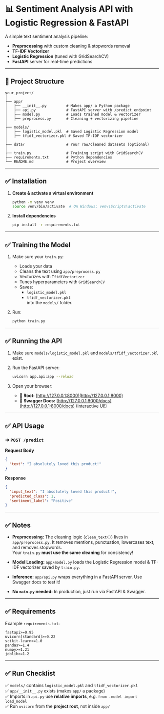 # 📊 Sentiment Analysis API with Logistic Regression & FastAPI

A simple text sentiment analysis pipeline:
- **Preprocessing** with custom cleaning & stopwords removal
- **TF-IDF Vectorizer**
- **Logistic Regression** (tuned with GridSearchCV)
- **FastAPI** server for real-time predictions

---

## 📁 **Project Structure**

```
your_project/
│
├── app/
│   ├── __init__.py         # Makes app/ a Python package
│   ├── api.py              # FastAPI server with /predict endpoint
│   ├── model.py            # Loads trained model & vectorizer
│   ├── preprocess.py       # Cleaning + vectorizing pipeline
│
├── models/
│   ├── logistic_model.pkl  # Saved Logistic Regression model
│   ├── tfidf_vectorizer.pkl # Saved TF-IDF vectorizer
│
├── data/                   # Your raw/cleaned datasets (optional)
│
├── train.py                # Training script with GridSearchCV
├── requirements.txt        # Python dependencies
└── README.md               # Project overview
```

---

## ✅ **Installation**

1. **Create & activate a virtual environment**
   ```bash
   python -m venv venv
   source venv/bin/activate  # On Windows: venv\Scripts\activate
   ```

2. **Install dependencies**
   ```bash
   pip install -r requirements.txt
   ```

---

## ✅ **Training the Model**

1. Make sure your `train.py`:
   - Loads your data
   - Cleans the text using `app/preprocess.py`
   - Vectorizes with `TfidfVectorizer`
   - Tunes hyperparameters with `GridSearchCV`
   - Saves:
     - `logistic_model.pkl`
     - `tfidf_vectorizer.pkl`  
   into the `models/` folder.

2. Run:
   ```bash
   python train.py
   ```

---

## ✅ **Running the API**

1. Make sure `models/logistic_model.pkl` and `models/tfidf_vectorizer.pkl` exist.

2. Run the FastAPI server:
   ```bash
   uvicorn app.api:app --reload
   ```

3. Open your browser:
   - 📌 **Root:** [http://127.0.0.1:8000](http://127.0.0.1:8000)
   - 📄 **Swagger Docs:** [http://127.0.0.1:8000/docs](http://127.0.0.1:8000/docs) (Interactive UI!)

---

## ✅ **API Usage**

### ➜ `POST /predict`

**Request Body**
```json
{
  "text": "I absolutely loved this product!"
}
```

**Response**
```json
{
  "input_text": "I absolutely loved this product!",
  "predicted_class": 1,
  "sentiment_label": "Positive"
}
```

---

## ✅ **Notes**

- **Preprocessing:** The cleaning logic (`clean_text()`) lives in `app/preprocess.py`. It removes mentions, punctuation, lowercases text, and removes stopwords.  
  Your `train.py` **must use the same cleaning** for consistency!

- **Model Loading:** `app/model.py` loads the Logistic Regression model & TF-IDF vectorizer saved by `train.py`.

- **Inference:** `app/api.py` wraps everything in a FastAPI server. Use Swagger docs to test it!

- **No `main.py` needed:** In production, just run via FastAPI & Swagger.

---

## ✅ **Requirements**

Example `requirements.txt`:
```
fastapi>=0.95
uvicorn[standard]>=0.22
scikit-learn>=1.0
pandas>=1.4
numpy>=1.21
joblib>=1.2
```

---

## ✅ **Run Checklist**

✅ `models/` contains `logistic_model.pkl` and `tfidf_vectorizer.pkl`  
✅ `app/__init__.py` exists (makes `app/` a package)  
✅ Imports in `api.py` use **relative imports**, e.g. `from .model import load_model`  
✅ Run `uvicorn` from the **project root**, not inside `app/`
